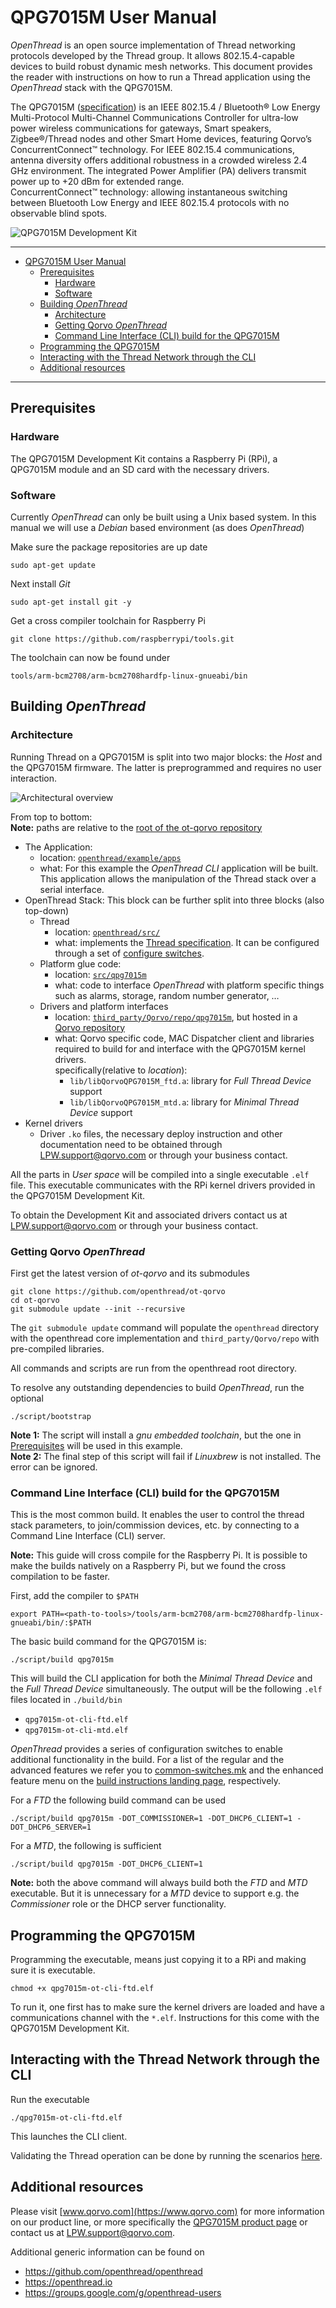 # QPG7015M User Manual

*OpenThread* is an open source implementation of Thread networking protocols developed by the Thread group. It allows 802.15.4-capable devices to build robust dynamic mesh networks. 
This document provides the reader with instructions on how to run a Thread application using the *OpenThread* stack with the QPG7015M.

The QPG7015M ([specification](https://www.qorvo.com/products/p/QPG7015M)) is an IEEE 802.15.4 / Bluetooth® Low Energy Multi-Protocol Multi-Channel Communications Controller for ultra-low power wireless communications for gateways, Smart speakers, Zigbee®/Thread nodes and other Smart Home devices, featuring Qorvo’s ConcurrentConnect™ technology. For IEEE 802.15.4 communications, antenna diversity offers additional robustness in a crowded wireless 2.4 GHz environment. The integrated Power Amplifier (PA) delivers transmit power up to +20 dBm for extended range.  
ConcurrentConnect™ technology: allowing instantaneous switching between Bluetooth Low Energy and IEEE 802.15.4 protocols with no observable blind spots.

![QPG7015M Development Kit](./imgs/qpg7015m.png "QPG7015M Development Kit")

---

- [QPG7015M User Manual](#qpg7015m-user-manual)
  - [Prerequisites](#prerequisites)
    - [Hardware](#hardware)
    - [Software](#software)
  - [Building *OpenThread*](#building-openthread)
    - [Architecture](#architecture)
    - [Getting Qorvo *OpenThread*](#getting-qorvo-openthread)
    - [Command Line Interface (CLI) build for the QPG7015M](#command-line-interface-cli-build-for-the-qpg7015m)
  - [Programming the QPG7015M](#programming-the-qpg7015m)
  - [Interacting with the Thread Network through the CLI](#interacting-with-the-thread-network-through-the-cli)
  - [Additional resources](#additional-resources)

---

## Prerequisites

### Hardware

The QPG7015M Development Kit contains a Raspberry Pi (RPi), a QPG7015M module and an SD card with the necessary drivers.

### Software

Currently *OpenThread* can only be built using a Unix based system. In this manual we will use a *Debian* based environment (as does *OpenThread*)

Make sure the package repositories are up date

    sudo apt-get update

Next install *Git*

    sudo apt-get install git -y

Get a cross compiler toolchain for Raspberry Pi

    git clone https://github.com/raspberrypi/tools.git

The toolchain can now be found under

    tools/arm-bcm2708/arm-bcm2708hardfp-linux-gnueabi/bin

## Building *OpenThread*

### Architecture

Running Thread on a QPG7015M is split into two major blocks: the *Host* and the QPG7015M firmware. The latter is preprogrammed and requires no user interaction.

![Architectural overview](./imgs/architecture.png "Architectural overview")

From top to bottom:  
**Note:** paths are relative to the [root of the ot-qorvo repository](https://github.com/openthread/ot-qorvo)

- The Application:  
  - location: [`openthread/example/apps`](https://github.com/openthread/openthread/tree/main/examples/apps)
  - what: For this example the *OpenThread CLI* application will be built. This application allows the manipulation of the Thread stack over a serial interface.
- OpenThread Stack:
  This block can be further split into three blocks (also top-down)
  - Thread
    - location: [`openthread/src/`](https://github.com/openthread/openthread/tree/main/src)
    - what: implements the [Thread specification](https://www.threadgroup.org/ThreadSpec). It can be configured through a set of [configure switches](https://github.com/openthread/openthread/tree/master/examples/common-switches.mk).
  - Platform glue code:
    - location: [`src/qpg7015m`](https://github.com/openthread/ot-qorvo/tree/main/src/qpg7015m)
    - what: code to interface *OpenThread* with platform specific things such as alarms, storage, random number generator, …
  - Drivers and platform interfaces
    - location: [`third_party/Qorvo/repo/qpg7015m`](https://github.com/Qorvo/qpg-openthread/tree/master/qpg7015m), but hosted in a [Qorvo repository](https://github.com/Qorvo/qpg-openthread)
    - what: Qorvo specific code, MAC Dispatcher client and libraries required to build for and interface with the QPG7015M kernel drivers.  
    specifically(relative to *location*):
      - `lib/libQorvoQPG7015M_ftd.a`: library for *Full Thread Device* support
      - `lib/libQorvoQPG7015M_mtd.a`: library for *Minimal Thread Device* support
- Kernel drivers
  - Driver `.ko` files, the necessary deploy instruction and other documentation need to be obtained through <LPW.support@qorvo.com> or through your business contact.

All the parts in _User space_ will be compiled into a single executable `.elf` file. This executable communicates with the RPi kernel drivers provided in the QPG7015M Development Kit.

To obtain the Development Kit and associated drivers contact us at <LPW.support@qorvo.com> or through your business contact.

### Getting Qorvo *OpenThread*

First get the latest version of *ot-qorvo* and its submodules

    git clone https://github.com/openthread/ot-qorvo
    cd ot-qorvo
    git submodule update --init --recursive

The `git submodule update` command will populate the `openthread` directory with the openthread core implementation and `third_party/Qorvo/repo` with pre-compiled libraries.

All commands and scripts are run from the openthread root directory.

To resolve any outstanding dependencies to build *OpenThread*, run the optional

    ./script/bootstrap

**Note 1:** The script will install a *gnu embedded toolchain*, but the one in [Prerequisites](#prerequisites) will be used in this example.  
**Note 2:** The final step of this script will fail if _Linuxbrew_ is not installed. The error can be ignored.

### Command Line Interface (CLI) build for the QPG7015M

This is the most common build. It enables the user to control the thread stack parameters, to join/commission devices, etc. by connecting to a Command Line Interface (CLI) server.

**Note:** This guide will cross compile for the Raspberry Pi. It is possible to make the builds natively on a Raspberry Pi, but we found the cross compilation to be faster.

First, add the compiler to `$PATH`

    export PATH=<path-to-tools>/tools/arm-bcm2708/arm-bcm2708hardfp-linux-gnueabi/bin/:$PATH

The basic build command for the QPG7015M is:

    ./script/build qpg7015m

This will build the CLI application for both the *Minimal Thread Device* and the *Full Thread Device* simultaneously. The output will be the following `.elf` files located in `./build/bin`

- `qpg7015m-ot-cli-ftd.elf`
- `qpg7015m-ot-cli-mtd.elf`

*OpenThread* provides a series of configuration switches to enable additional functionality in the build. For a list of the regular and the advanced features we refer you to [common-switches.mk](https://github.com/openthread/openthread/tree/master/examples/common-switches.mk) and the enhanced feature menu on the [build instructions landing page](https://openthread.io/guides/build), respectively.

For a *FTD* the following build command can be used

    ./script/build qpg7015m -DOT_COMMISSIONER=1 -DOT_DHCP6_CLIENT=1 -DOT_DHCP6_SERVER=1

For a *MTD*, the following is sufficient

    ./script/build qpg7015m -DOT_DHCP6_CLIENT=1

**Note:** both the above command will always build both the *FTD* and *MTD* executable. But it is unnecessary for a *MTD* device to support e.g. the *Commissioner* role or the DHCP server functionality.

## Programming the QPG7015M

Programming the executable, means just copying it to a RPi and making sure it is executable.

    chmod +x qpg7015m-ot-cli-ftd.elf

To run it, one first has to make sure the kernel drivers are loaded and have a communications channel with the `*.elf`. Instructions for this come with the QPG7015M Development Kit.

## Interacting with the Thread Network through the CLI

Run the executable

    ./qpg7015m-ot-cli-ftd.elf

This launches the CLI client.

Validating the Thread operation can be done by running the scenarios [here](../../general/thread_validation.md).

## Additional resources

Please visit [www.qorvo.com](https://www.qorvo.com) for more information on our product line, or more specifically the [QPG7015M product page](https://www.qorvo.com/products/p/QPG7015M) or contact us at
<LPW.support@qorvo.com>.

Additional generic information can be found on

- <https://github.com/openthread/openthread>
- <https://openthread.io>
- <https://groups.google.com/g/openthread-users>
